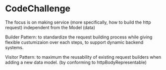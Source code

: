 # CodeChallenge
The focus is on making service (more specifically, how to build the http request) independent from the Model (data)

Builder Pattern: to standardize the request building process while giving flexible custumizaion over each steps, to support dynamic backend systems.

Visitor Pattern: to maximum the reusability of existing request builders when adding a new data model. (by conforming to httpBodyRepresentable)
